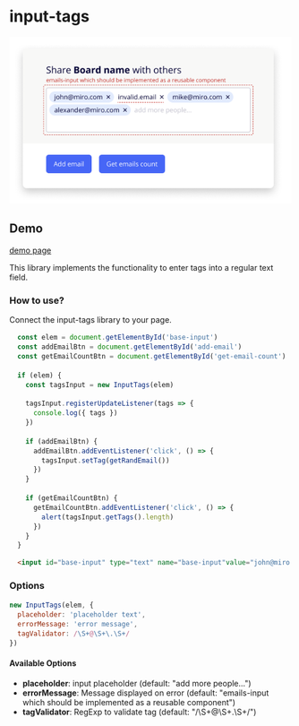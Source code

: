 # input-tags
![Image of input-tags](https://github.com/shbumba/input-tags/raw/master/demo.png)

## Demo ##
[demo page](https://shbumba.github.io/input-tags/example/index.html)

This library implements the functionality to enter tags into a regular text field.
### How to use? ###
Connect the input-tags library to your page.

```javascript
  const elem = document.getElementById('base-input')
  const addEmailBtn = document.getElementById('add-email')
  const getEmailCountBtn = document.getElementById('get-email-count')

  if (elem) {
    const tagsInput = new InputTags(elem)

    tagsInput.registerUpdateListener(tags => {
      console.log({ tags })
    })

    if (addEmailBtn) {
      addEmailBtn.addEventListener('click', () => {
        tagsInput.setTag(getRandEmail())
      })
    }

    if (getEmailCountBtn) {
      getEmailCountBtn.addEventListener('click', () => {
        alert(tagsInput.getTags().length)
      })
    }
  }

```
```html
  <input id="base-input" type="text" name="base-input"value="john@miro.com,invalid.email,mike@miro.com, alexander@miro.com" />
```
### Options ###
```javascript
new InputTags(elem, {
  placeholder: 'placeholder text',
  errorMessage: 'error message',
  tagValidator: /\S+@\S+\.\S+/
})
```

#### Available Options ####
* __placeholder__: input placeholder (default: "add more people...")
* __errorMessage__: Message displayed on error (default: "emails-input which should be implemented as a reusable component")
* __tagValidator__: RegExp to validate tag (default: "/\S+@\S+\.\S+/")
